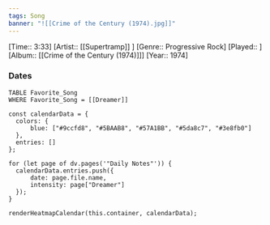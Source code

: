 ```yaml
---
tags: Song  
banner: "![[Crime of the Century (1974).jpg]]"
---
```

[Time:: 3:33]
[Artist:: [[Supertramp]] ]
[Genre:: Progressive Rock]
[Played:: ]
[Album:: [[Crime of the Century (1974)]]]
[Year:: 1974]
### Dates
````dataview
TABLE Favorite_Song
WHERE Favorite_Song = [[Dreamer]]
````
  ```dataviewjs
const calendarData = { 
	colors: { 
		blue: ["#9ccfd8", "#5BAAB8", "#57A1BB", "#5da8c7", "#3e8fb0"] 
	}, 
	entries: [] 
}; 

for (let page of dv.pages('"Daily Notes"')) { 
	calendarData.entries.push({ 
		date: page.file.name, 
		intensity: page["Dreamer"]
	}); 
} 

renderHeatmapCalendar(this.container, calendarData);
```

